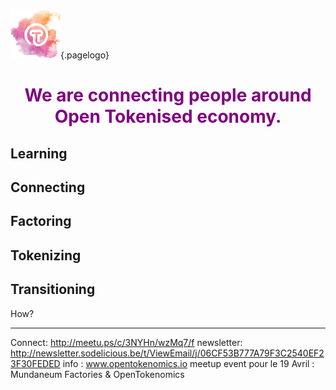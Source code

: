![Logoot](/uploads/logoot.png "Logoot"){.pagelogo}
<!-- TITLE: OpenTokenomics -->




<h1 style="text-align: center;"><span style="color: #800080;">We are connecting people around Open Tokenised economy.</span></h1>




## Learning



## Connecting

## Factoring

## Tokenizing

## Transitioning 



How?

---

Connect: http://meetu.ps/c/3NYHn/wzMq7/f
newsletter: http://newsletter.sodelicious.be/t/ViewEmail/j/06CF53B777A79F3C2540EF23F30FEDED 
info : www.opentokenomics.io 
meetup event pour le 19 Avril :   Mundaneum Factories & OpenTokenomics 